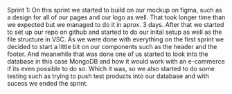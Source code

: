 <!-- LOG  -->

Sprint 1:
On this sprint we started to build on our mockup on figma, such as a design for all of our pages and our logo as well.
That took longer time than we expected but we managed to do it in aprox. 3 days.
After that we started to set up our repo on github and started to do our inital setup as well as the file structure in VSC.
As we were done with everything on the first sprint we decided to start a little bit on our components such as the header and the footer. And meanwhile that was done one of us started to look into the database in this case MongoDB and how it would work with an e-commerce if its even possible to do so. Which it was, so we also started to do some testing such as trying to push test products into our database and with sucess we ended the sprint.
